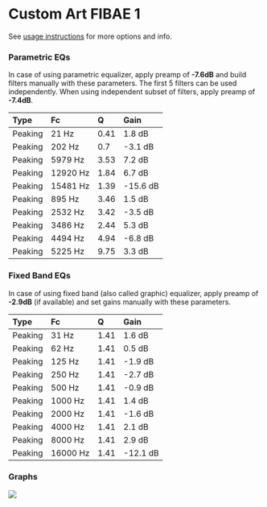 # Custom Art FIBAE 1
See [usage instructions](https://github.com/jaakkopasanen/AutoEq#usage) for more options and info.

### Parametric EQs
In case of using parametric equalizer, apply preamp of **-7.6dB** and build filters manually
with these parameters. The first 5 filters can be used independently.
When using independent subset of filters, apply preamp of **-7.4dB**.

| Type    | Fc       |    Q | Gain     |
|:--------|:---------|:-----|:---------|
| Peaking | 21 Hz    | 0.41 | 1.8 dB   |
| Peaking | 202 Hz   | 0.7  | -3.1 dB  |
| Peaking | 5979 Hz  | 3.53 | 7.2 dB   |
| Peaking | 12920 Hz | 1.84 | 6.7 dB   |
| Peaking | 15481 Hz | 1.39 | -15.6 dB |
| Peaking | 895 Hz   | 3.46 | 1.5 dB   |
| Peaking | 2532 Hz  | 3.42 | -3.5 dB  |
| Peaking | 3486 Hz  | 2.44 | 5.3 dB   |
| Peaking | 4494 Hz  | 4.94 | -6.8 dB  |
| Peaking | 5225 Hz  | 9.75 | 3.3 dB   |

### Fixed Band EQs
In case of using fixed band (also called graphic) equalizer, apply preamp of **-2.9dB**
(if available) and set gains manually with these parameters.

| Type    | Fc       |    Q | Gain     |
|:--------|:---------|:-----|:---------|
| Peaking | 31 Hz    | 1.41 | 1.6 dB   |
| Peaking | 62 Hz    | 1.41 | 0.5 dB   |
| Peaking | 125 Hz   | 1.41 | -1.9 dB  |
| Peaking | 250 Hz   | 1.41 | -2.7 dB  |
| Peaking | 500 Hz   | 1.41 | -0.9 dB  |
| Peaking | 1000 Hz  | 1.41 | 1.4 dB   |
| Peaking | 2000 Hz  | 1.41 | -1.6 dB  |
| Peaking | 4000 Hz  | 1.41 | 2.1 dB   |
| Peaking | 8000 Hz  | 1.41 | 2.9 dB   |
| Peaking | 16000 Hz | 1.41 | -12.1 dB |

### Graphs
![](https://raw.githubusercontent.com/jaakkopasanen/AutoEq/master/results/crinacle/harman_in-ear_2017-1/Custom%20Art%20FIBAE%201/Custom%20Art%20FIBAE%201.png)
